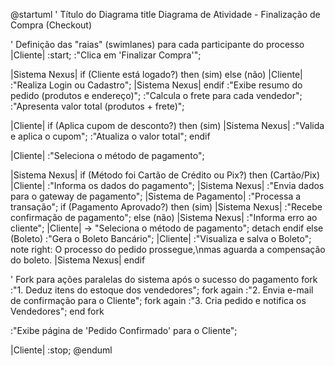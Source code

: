 @startuml
' Título do Diagrama
title Diagrama de Atividade - Finalização de Compra (Checkout)

' Definição das "raias" (swimlanes) para cada participante do processo
|Cliente|
:start;
:"Clica em 'Finalizar Compra'";

|Sistema Nexus|
if (Cliente está logado?) then (sim)
else (não)
|Cliente|
:"Realiza Login ou Cadastro";
|Sistema Nexus|
endif
:"Exibe resumo do pedido (produtos e endereço)";
:"Calcula o frete para cada vendedor";
:"Apresenta valor total (produtos + frete)";

|Cliente|
if (Aplica cupom de desconto?) then (sim)
|Sistema Nexus|
:"Valida e aplica o cupom";
:"Atualiza o valor total";
endif

|Cliente|
:"Seleciona o método de pagamento";

|Sistema Nexus|
if (Método foi Cartão de Crédito ou Pix?) then (Cartão/Pix)
|Cliente|
:"Informa os dados do pagamento";
|Sistema Nexus|
:"Envia dados para o gateway de pagamento";
|Sistema de Pagamento|
:"Processa a transação";
if (Pagamento Aprovado?) then (sim)
|Sistema Nexus|
:"Recebe confirmação de pagamento";
else (não)
|Sistema Nexus|
:"Informa erro ao cliente";
|Cliente|
-> "Seleciona o método de pagamento";
detach
endif
else (Boleto)
:"Gera o Boleto Bancário";
|Cliente|
:"Visualiza e salva o Boleto";
note right: O processo do pedido prossegue,\nmas aguarda a compensação do boleto.
|Sistema Nexus|
endif

' Fork para ações paralelas do sistema após o sucesso do pagamento
fork
:"1. Deduz itens do estoque dos vendedores";
fork again
:"2. Envia e-mail de confirmação para o Cliente";
fork again
:"3. Cria pedido e notifica os Vendedores";
end fork

:"Exibe página de 'Pedido Confirmado' para o Cliente";

|Cliente|
:stop;
@enduml
